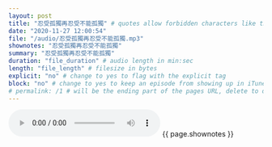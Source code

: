 ```yaml
---
layout: post
title: "忍受孤獨再忍受不能孤獨" # quotes allow forbidden characters like the colon
date: "2020-11-27 12:00:54"
file: "/audio/忍受孤獨再忍受不能孤獨.mp3"
shownotes: "忍受孤獨再忍受不能孤獨"
summary: "忍受孤獨再忍受不能孤獨"
duration: "file_duration" # audio length in min:sec
length: "file_length" # filesize in bytes
explicit: "no" # change to yes to flag with the explicit tag
block: "no" # change to yes to keep an episode from showing up in iTunes
# permalink: /1 # will be the ending part of the pages URL, delete to default to the title
---
```


<audio controls>
<source src="{{site.url}}{{site.baseurl}}{{ page.file }}" type="audio/x-mp3">
Your browser does not support the audio element.
</audio>
{{ page.shownotes }}

